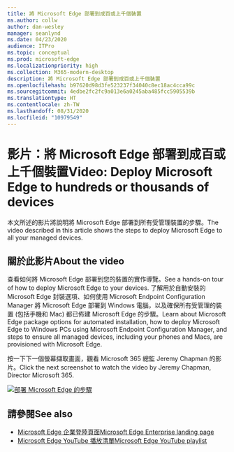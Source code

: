 ```yaml
---
title: 將 Microsoft Edge 部署到成百或上千個裝置
ms.author: collw
author: dan-wesley
manager: seanlynd
ms.date: 04/23/2020
audience: ITPro
ms.topic: conceptual
ms.prod: microsoft-edge
ms.localizationpriority: high
ms.collection: M365-modern-desktop
description: 將 Microsoft Edge 部署到成百或上千個裝置
ms.openlocfilehash: b97620d98d3fe523237f34040c8ec18ac4cca99c
ms.sourcegitcommit: 4edbe2fc2fc9a013e6a0245aba485fcc5905539b
ms.translationtype: HT
ms.contentlocale: zh-TW
ms.lasthandoff: 08/31/2020
ms.locfileid: "10979549"
---
```

# <span data-ttu-id="d59c0-103">影片：將 Microsoft Edge 部署到成百或上千個裝置</span><span class="sxs-lookup"><span data-stu-id="d59c0-103">Video: Deploy Microsoft Edge to hundreds or thousands of devices</span></span>

<span data-ttu-id="d59c0-104">本文所述的影片將說明將 Microsoft Edge 部署到所有受管理裝置的步驟。</span><span class="sxs-lookup"><span data-stu-id="d59c0-104">The video described in this article shows the steps to deploy Microsoft Edge to all your managed devices.</span></span>

## <span data-ttu-id="d59c0-105">關於此影片</span><span class="sxs-lookup"><span data-stu-id="d59c0-105">About the video</span></span>

<span data-ttu-id="d59c0-106">查看如何將 Microsoft Edge 部署到您的裝置的實作導覽。</span><span class="sxs-lookup"><span data-stu-id="d59c0-106">See a hands-on tour of how to deploy Microsoft Edge to your devices.</span></span> <span data-ttu-id="d59c0-107">了解用於自動安裝的 Microsoft Edge 封裝選項、如何使用 Microsoft Endpoint Configuration Manager 將 Microsoft Edge 部署到 Windows 電腦，以及確保所有受管理的裝置 (包括手機和 Mac) 都已佈建 Microsoft Edge 的步驟。</span><span class="sxs-lookup"><span data-stu-id="d59c0-107">Learn about Microsoft Edge package options for automated installation, how to deploy Microsoft Edge to Windows PCs using Microsoft Endpoint Configuration Manager, and steps to ensure all managed devices, including your phones and Macs, are provisioned with Microsoft Edge.</span></span>

<span data-ttu-id="d59c0-108">按一下下一個螢幕擷取畫面，觀看 Microsoft 365 總監 Jeremy Chapman 的影片。</span><span class="sxs-lookup"><span data-stu-id="d59c0-108">Click the next screenshot to watch the video by Jeremy Chapman, Director Microsoft 365.</span></span>

<!-- [![Deploy Microsoft Edge video](http://img.youtube.com/vi/o90UsN6g6NE/0.jpg)](http://www.youtube.com/watch?v=o90UsN6g6NE "Deploy Microsoft Edge to hundreds or thousands of devices")-->

[![部署 Microsoft Edge 的步驟](https://res.cloudinary.com/marcomontalbano/image/upload/v1587672892/video_to_markdown/images/youtube--o90UsN6g6NE-c05b58ac6eb4c4700831b2b3070cd403.jpg)](https://www.youtube.com/watch?v=o90UsN6g6NE "Deploy Microsoft Edge to hundreds or thousands of devices.")

## <span data-ttu-id="d59c0-110">請參閱</span><span class="sxs-lookup"><span data-stu-id="d59c0-110">See also</span></span>

- [<span data-ttu-id="d59c0-111">Microsoft Edge 企業登陸頁面</span><span class="sxs-lookup"><span data-stu-id="d59c0-111">Microsoft Edge Enterprise landing page</span></span>](https://aka.ms/EdgeEnterprise)
- [<span data-ttu-id="d59c0-112">Microsoft Edge YouTube 播放清單</span><span class="sxs-lookup"><span data-stu-id="d59c0-112">Microsoft Edge YouTube playlist</span></span>](https://www.youtube.com/playlist?list=PLXtHYVsvn_b-uXh1tMeYpT-0iD8tD3tFy)
